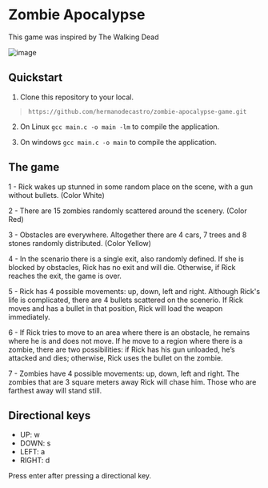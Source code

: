 # Zombie Apocalypse

This game was inspired by The Walking Dead

![image](https://user-images.githubusercontent.com/45005417/119849759-46d2b600-bee3-11eb-9de3-d0e6e125d88d.png)

## Quickstart
1. Clone this repository to your local.
> `https://github.com/hermanodecastro/zombie-apocalypse-game.git`

2. On Linux `gcc main.c -o main -lm` to compile the application.

3. On windows `gcc main.c -o main` to compile the application.


## The game

1 - Rick wakes up stunned in some random place on the scene, with a gun without bullets. (Color White)

2 - There are 15 zombies randomly scattered around the scenery. (Color Red)

3 - Obstacles are everywhere. Altogether there are 4 cars, 7 trees and 8 stones randomly distributed. (Color Yellow)

4 - In the scenario there is a single exit, also randomly defined. If she is blocked by obstacles, Rick has no
exit and will die. Otherwise, if Rick reaches the exit, the game is over.

5 - Rick has 4 possible movements: up, down, left and right. Although Rick's life is complicated, there are 4
bullets scattered on the scenerio. If Rick moves and has a bullet in that position, Rick will load the weapon immediately.

6 - If Rick tries to move to an area where there is an obstacle, he remains where he is and does not move. If he
move to a region where there is a zombie, there are two possibilities: if Rick has his gun unloaded, he’s
attacked and dies; otherwise, Rick uses the bullet on the zombie.

7 - Zombies have 4 possible movements: up, down, left and right. The zombies that are 3 square meters away
Rick will chase him. Those who are farthest away will stand still.

## Directional keys

- UP:     w
- DOWN:   s
- LEFT:   a
- RIGHT:  d 

Press enter after pressing a directional key.
